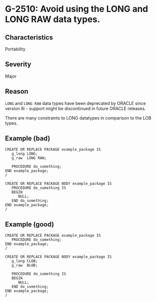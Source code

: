 # G-2510: Avoid using the LONG and LONG RAW data types.

## Characteristics

Portability

## Severity

Major

## Reason

`LONG` and `LONG RAW` data types have been deprecated by ORACLE since version 8i - support might be discontinued in future ORACLE releases.

There are many constraints to LONG datatypes in comparison to the LOB types.

## Example (bad)

```
CREATE OR REPLACE PACKAGE example_package IS
   g_long LONG;
   g_raw  LONG RAW;
   
   PROCEDURE do_something;
END example_package;
/

CREATE OR REPLACE PACKAGE BODY example_package IS
   PROCEDURE do_something IS
   BEGIN 
      NULL;
   END do_something;
END example_package;
/
```

## Example (good)

```
CREATE OR REPLACE PACKAGE example_package IS
   PROCEDURE do_something;
END example_package;
/

CREATE OR REPLACE PACKAGE BODY example_package IS
   g_long CLOB;
   g_raw  BLOB;
   
   PROCEDURE do_something IS
   BEGIN 
      NULL;
   END do_something;
END example_package;
/
```
